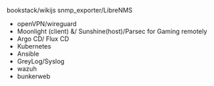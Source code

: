 bookstack/wikijs
snmp_exporter/LibreNMS
- openVPN/wireguard
- Moonlight (client) &/ Sunshine(host)/Parsec for Gaming remotely
- Argo CD/ Flux CD
- Kubernetes
- Ansible
- GreyLog/Syslog
- wazuh
- bunkerweb
